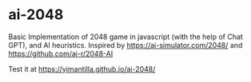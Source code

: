 # ai-2048

Basic Implementation of 2048 game in javascript (with the help of Chat GPT), and AI heuristics. Inspired by https://ai-simulator.com/2048/ and https://github.com/aj-r/2048-AI

Test it at https://yjmantilla.github.io/ai-2048/
